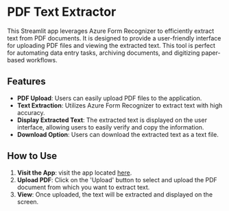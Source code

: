 # PDF Text Extractor

This Streamlit app leverages Azure Form Recognizer to efficiently extract text from PDF documents. It is designed to provide a user-friendly interface for uploading PDF files and viewing the extracted text. This tool is perfect for automating data entry tasks, archiving documents, and digitizing paper-based workflows.

## Features

- **PDF Upload**: Users can easily upload PDF files to the application.
- **Text Extraction**: Utilizes Azure Form Recognizer to extract text with high accuracy.
- **Display Extracted Text**: The extracted text is displayed on the user interface, allowing users to easily verify and copy the information.
- **Download Option**: Users can download the extracted text as a text file.

## How to Use

1. **Visit the App**: visit the app located [here](https://ocr-application.streamlit.app/).
2. **Upload PDF**: Click on the 'Upload' button to select and upload the PDF document from which you want to extract text.
3. **View**: Once uploaded, the text will be extracted and displayed on the screen. 
